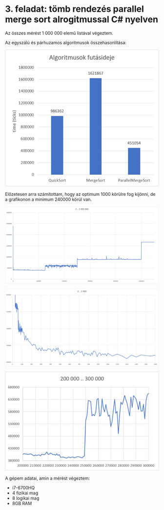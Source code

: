 # 3. feladat: tömb rendezés parallel merge sort alrogitmussal C# nyelven

Az összes mérést 1 000 000 elemű listával végeztem.

Az egyszálú és párhuzamos algoritmusok összehasonlítása:

![](results/diagram4.png)


Előzetesen arra számítottam, hogy az optimum 1000 körülre fog kijönni, de a grafikonon a minimum 240000 körül van.



![](results/diagram1_2-1000000.png)

![](results/diagram5_2-1000.png)

![](results/diagram3_200000-300000.png)




A gépem adatai, amin a mérést végeztem:

- i7-6700HQ
- 4 fizikai mag
- 8 logikai mag
- 8GB RAM
